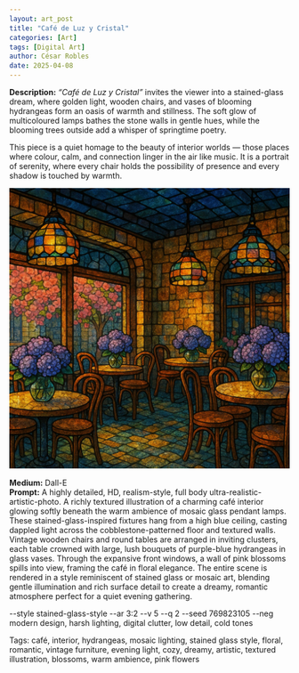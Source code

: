 ```yaml
---
layout: art_post
title: "Café de Luz y Cristal"
categories: [Art]
tags: [Digital Art]
author: César Robles
date: 2025-04-08
---
```

**Description:** *“Café de Luz y Cristal”* invites the viewer into a stained-glass dream, where golden light, wooden chairs, and vases of blooming hydrangeas form an oasis of warmth and stillness. The soft glow of multicoloured lamps bathes the stone walls in gentle hues, while the blooming trees outside add a whisper of springtime poetry.

This piece is a quiet homage to the beauty of interior worlds — those places where colour, calm, and connection linger in the air like music. It is a portrait of serenity, where every chair holds the possibility of presence and every shadow is touched by warmth.

![Café de Luz y Cristal](/imag/digital_art/cafe_de_luz_y_cristal.jpg)

**Medium:** Dall-E\
**Prompt:** A highly detailed, HD, realism-style,  full body ultra-realistic-artistic-photo. A richly textured illustration of a charming café interior glowing softly beneath the warm ambience of mosaic glass pendant lamps. These stained-glass-inspired fixtures hang from a high blue ceiling, casting dappled light across the cobblestone-patterned floor and textured walls. Vintage wooden chairs and round tables are arranged in inviting clusters, each table crowned with large, lush bouquets of purple-blue hydrangeas in glass vases. Through the expansive front windows, a wall of pink blossoms spills into view, framing the café in floral elegance. The entire scene is rendered in a style reminiscent of stained glass or mosaic art, blending gentle illumination and rich surface detail to create a dreamy, romantic atmosphere perfect for a quiet evening gathering.

--style stained-glass-style --ar 3:2 --v 5 --q 2 --seed 769823105 --neg modern design, harsh lighting, digital clutter, low detail, cold tones

Tags: café, interior, hydrangeas, mosaic lighting, stained glass style, floral, romantic, vintage furniture, evening light, cozy, dreamy, artistic, textured illustration, blossoms, warm ambience, pink flowers